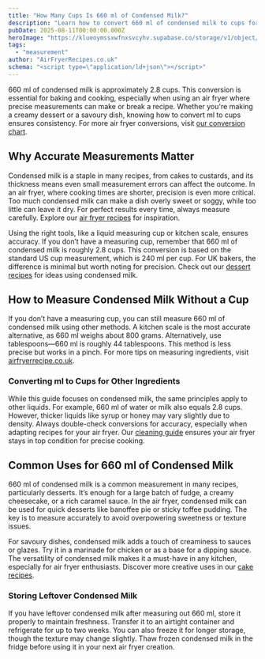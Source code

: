 ```yaml
---
title: "How Many Cups Is 660 ml of Condensed Milk?"
description: "Learn how to convert 660 ml of condensed milk to cups for perfect baking results every time. Includes tips for air fryer recipes."
pubDate: 2025-08-11T00:00:00.000Z
heroImage: "https://klueoymssxwfnxsvcyhv.supabase.co/storage/v1/object/public/md/how-many-cups-is-660-ml-of-condensed-milk-b5efa793.webp"
tags:
  - "measurement"
author: "AirFryerRecipes.co.uk"
schema: "<script type=\"application/ld+json\"></script>"
---
```


<p>660 ml of condensed milk is approximately 2.8 cups. This conversion is essential for baking and cooking, especially when using an air fryer where precise measurements can make or break a recipe. Whether you're making a creamy dessert or a savoury dish, knowing how to convert ml to cups ensures consistency. For more air fryer conversions, visit <a href=https://www.airfryerrecipe.co.uk/air-fryer-conversion-chart>our conversion chart</a>.</p>

<h2>Why Accurate Measurements Matter</h2>
<p>Condensed milk is a staple in many recipes, from cakes to custards, and its thickness means even small measurement errors can affect the outcome. In an air fryer, where cooking times are shorter, precision is even more critical. Too much condensed milk can make a dish overly sweet or soggy, while too little can leave it dry. For perfect results every time, always measure carefully. Explore our <a href=https://www.airfryerrecipe.co.uk/recipes>air fryer recipes</a> for inspiration.</p>

<p>Using the right tools, like a liquid measuring cup or kitchen scale, ensures accuracy. If you don’t have a measuring cup, remember that 660 ml of condensed milk is roughly 2.8 cups. This conversion is based on the standard US cup measurement, which is 240 ml per cup. For UK bakers, the difference is minimal but worth noting for precision. Check out our <a href=https://www.airfryerrecipe.co.uk/recipe-category/dessert>dessert recipes</a> for ideas using condensed milk.</p>

<h2>How to Measure Condensed Milk Without a Cup</h2>
<p>If you don’t have a measuring cup, you can still measure 660 ml of condensed milk using other methods. A kitchen scale is the most accurate alternative, as 660 ml weighs about 800 grams. Alternatively, use tablespoons—660 ml is roughly 44 tablespoons. This method is less precise but works in a pinch. For more tips on measuring ingredients, visit <a href=https://www.airfryerrecipe.co.uk>airfryerrecipe.co.uk</a>.</p>

<h3>Converting ml to Cups for Other Ingredients</h3>
<p>While this guide focuses on condensed milk, the same principles apply to other liquids. For example, 660 ml of water or milk also equals 2.8 cups. However, thicker liquids like syrup or honey may vary slightly due to density. Always double-check conversions for accuracy, especially when adapting recipes for your air fryer. Our <a href=https://www.airfryerrecipe.co.uk/air-fryer-cleaner>cleaning guide</a> ensures your air fryer stays in top condition for precise cooking.</p>

<h2>Common Uses for 660 ml of Condensed Milk</h2>
<p>660 ml of condensed milk is a common measurement in many recipes, particularly desserts. It’s enough for a large batch of fudge, a creamy cheesecake, or a rich caramel sauce. In the air fryer, condensed milk can be used for quick desserts like banoffee pie or sticky toffee pudding. The key is to measure accurately to avoid overpowering sweetness or texture issues.</p>

<p>For savoury dishes, condensed milk adds a touch of creaminess to sauces or glazes. Try it in a marinade for chicken or as a base for a dipping sauce. The versatility of condensed milk makes it a must-have in any kitchen, especially for air fryer enthusiasts. Discover more creative uses in our <a href=https://www.airfryerrecipe.co.uk/recipe-category/cakes>cake recipes</a>.</p>

<h3>Storing Leftover Condensed Milk</h3>
<p>If you have leftover condensed milk after measuring out 660 ml, store it properly to maintain freshness. Transfer it to an airtight container and refrigerate for up to two weeks. You can also freeze it for longer storage, though the texture may change slightly. Thaw frozen condensed milk in the fridge before using it in your next air fryer creation.</p>